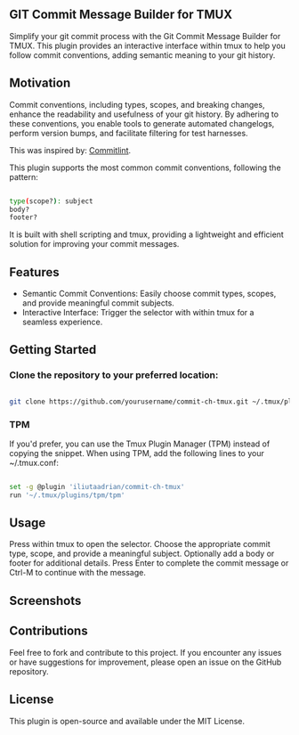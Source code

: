 ## GIT Commit Message Builder for TMUX
Simplify your git commit process with the Git Commit Message Builder for TMUX. This plugin provides an interactive interface within tmux to help you follow commit conventions, adding semantic meaning to your git history.

## Motivation
Commit conventions, including types, scopes, and breaking changes, enhance the readability and usefulness of your git history. By adhering to these conventions, you enable tools to generate automated changelogs, perform version bumps, and facilitate filtering for test harnesses.

This was inspired by: [Commitlint](https://commitlint.js.org/#/).

This plugin supports the most common commit conventions, following the pattern:

```bash

type(scope?): subject
body?
footer?

```

It is built with shell scripting and tmux, providing a lightweight and efficient solution for improving your commit messages.

## Features
- Semantic Commit Conventions: Easily choose commit types, scopes, and provide meaningful commit subjects.
- Interactive Interface: Trigger the selector with <C-g> within tmux for a seamless experience.


## Getting Started
### Clone the repository to your preferred location:

```bash

git clone https://github.com/yourusername/commit-ch-tmux.git ~/.tmux/plugins/commit-ch-tmux

```

### TPM
If you'd prefer, you can use the Tmux Plugin Manager (TPM) instead of copying the snippet. When using TPM, add the following lines to your ~/.tmux.conf:

```bash

set -g @plugin 'iliutaadrian/commit-ch-tmux'
run '~/.tmux/plugins/tpm/tpm'

```

## Usage
Press <C-g> within tmux to open the selector.
Choose the appropriate commit type, scope, and provide a meaningful subject.
Optionally add a body or footer for additional details.
Press Enter to complete the commit message or Ctrl-M to continue with the message.

## Screenshots


## Contributions
Feel free to fork and contribute to this project. If you encounter any issues or have suggestions for improvement, please open an issue on the GitHub repository.

## License
This plugin is open-source and available under the MIT License.
